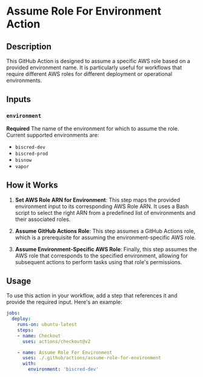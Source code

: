 # Assume Role For Environment Action

## Description
This GitHub Action is designed to assume a specific AWS role based on a provided environment name. It is particularly useful for workflows that require different AWS roles for different deployment or operational environments.

## Inputs

### `environment`
**Required** The name of the environment for which to assume the role. Current supported environments are:
- `biscred-dev`
- `biscred-prod`
- `bisnow`
- `vapor`

## How it Works

1. **Set AWS Role ARN for Environment**: This step maps the provided environment input to its corresponding AWS Role ARN. It uses a Bash script to select the right ARN from a predefined list of environments and their associated roles.

2. **Assume GitHub Actions Role**: This step assumes a GitHub Actions role, which is a prerequisite for assuming the environment-specific AWS role.

3. **Assume Environment-Specific AWS Role**: Finally, this step assumes the AWS role that corresponds to the specified environment, allowing for subsequent actions to perform tasks using that role's permissions.

## Usage

To use this action in your workflow, add a step that references it and provide the required input. Here's an example:

```yaml
jobs:
  deploy:
    runs-on: ubuntu-latest
    steps:
    - name: Checkout
      uses: actions/checkout@v2

    - name: Assume Role For Environment
      uses: ./.github/actions/assume-role-for-environment
      with:
        environment: 'biscred-dev'
